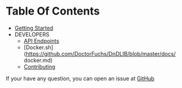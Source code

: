 # **T**able **O**f **C**ontents

- [Getting Started](https://github.com/DoctorFuchs/DnDLIB/blob/master/docs/getting_started.md)
- DEVELOPERS
    - [API Endpoints](https://github.com/DoctorFuchs/DnDLIB/blob/master/docs/api.md)
    - [Docker.sh](https://github.com/DoctorFuchs/DnDLIB/blob/master/docs/
    docker.md)
    - [Contributing](https://github.com/DoctorFuchs/DnDLIB/blob/master/docs/contributing.md)


If your have any question, you can open an issue at [GitHub](https://github.com/DoctorFuchs/DnDLIB/issues/new)
